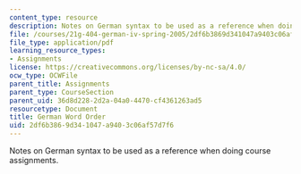 ```yaml
---
content_type: resource
description: Notes on German syntax to be used as a reference when doing course assignments.
file: /courses/21g-404-german-iv-spring-2005/2df6b3869d341047a9403c06af57d7f6_MIT21G_404S05_wortstellung.pdf
file_type: application/pdf
learning_resource_types:
- Assignments
license: https://creativecommons.org/licenses/by-nc-sa/4.0/
ocw_type: OCWFile
parent_title: Assignments
parent_type: CourseSection
parent_uid: 36d8d228-2d2a-04a0-4470-cf4361263ad5
resourcetype: Document
title: German Word Order
uid: 2df6b386-9d34-1047-a940-3c06af57d7f6
---
```

Notes on German syntax to be used as a reference when doing course assignments.